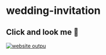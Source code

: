 # wedding-invitation

## Click and look me 👀

[![website outpu](website__output.png)](https://esha98.github.io/wedding-invitation/)

